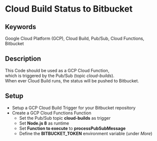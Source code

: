 # Cloud Build Status to Bitbucket

## Keywords

Google Cloud Platform (GCP),
Cloud Build, Pub/Sub, Cloud Functions, Bitbucket

## Description

This Code should be used as a GCP Cloud Function,<br>
which is triggered by the Pub/Sub (topic *cloud-builds*).<br>
When ever Cloud Build runs, the status will be pushed to Bitbucket.

## Setup

* Setup a GCP Cloud Build Trigger for your Bitbucket repository
* Create a GCP Cloud Functions Function
  * Set the Pub/Sub topic **cloud-builds** as trigger
  * Set **Node.js 8** as runtime
  * Set **Function to execute** to **processPubSubMessage**
  * Define the **BITBUCKET_TOKEN** environment variable (under *More*)